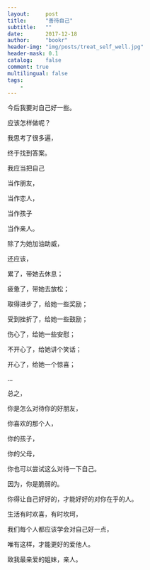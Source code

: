 ```yaml
---
layout:     post
title:      "善待自己"
subtitle:   ""
date:       2017-12-18
author:     "bookr"
header-img: "img/posts/treat_self_well.jpg"
header-mask: 0.1
catalog:    false
comment: true
multilingual: false
tags:
    -
---
```


今后我要对自己好一些。

应该怎样做呢？

我思考了很多遍，

终于找到答案。


我应当把自己

当作朋友，

当作恋人，

当作孩子

当作亲人。


除了为她加油助威，

还应该，

累了，带她去休息；

疲惫了，带她去放松；

取得进步了，给她一些奖励；

受到挫折了，给她一些鼓励；

伤心了，给她一些安慰；

不开心了，给她讲个笑话；

开心了，给她一个惊喜；

…



总之，

你是怎么对待你的好朋友，

你喜欢的那个人，

你的孩子，

你的父母，

你也可以尝试这么对待一下自己。


因为，你是脆弱的。

你得让自己好好的，才能好好的对你在乎的人。


生活有时欢喜，有时坎坷，

我们每个人都应该学会对自己好一点，

唯有这样，才能更好的爱他人。


致我最亲爱的姐妹，亲人。
